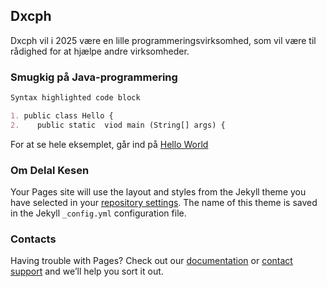 ## Dxcph

Dxcph vil i 2025 være en lille programmeringsvirksomhed, som vil være til rådighed for at hjælpe andre virksomheder.

### Smugkig på Java-programmering

```markdown
Syntax highlighted code block

1. public class Hello {
2.    public static  viod main (String[] args) {

```

For at se hele eksemplet, går ind på [Hello World](https://github.com/Delalx/HelloWorld2020/blob/master/src/Hello.java)

### Om Delal Kesen

Your Pages site will use the layout and styles from the Jekyll theme you have selected in your [repository settings](https://github.com/Delalx/delalx.github.io/settings). The name of this theme is saved in the Jekyll `_config.yml` configuration file.

### Contacts

Having trouble with Pages? Check out our [documentation](https://docs.github.com/categories/github-pages-basics/) or [contact support](https://github.com/contact) and we’ll help you sort it out.
